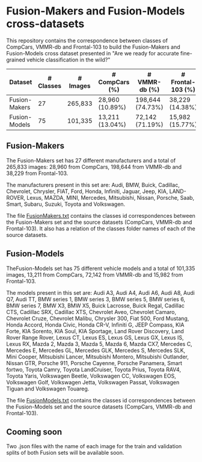 # Fusion-Makers and Fusion-Models cross-datasets
This repository contains the correspondence between classes of CompCars, VMMR-db and Frontal-103 to build the Fusion-Makers and Fusion-Models cross dataset presented in "Are we ready for accurate fine-grained vehicle classification in the wild?"

| Dataset       | # Classes | # Images | # CompCars (%) | # VMMR-db (%)   | # Frontal-103 (%) |
|---------------|-----------|----------|----------------|-----------------|-------------------|
| Fusion-Makers | 27        | 265,833   | 28,960 (10.89%) | 198,644 (74.73%) | 38,229 (14.38%)    |
| Fusion-Models | 75        | 101,335   | 13,211 (13.04%) | 72,142 (71.19%)  | 15,982 (15.77%)    |


## Fusion-Makers
The Fusion-Makers set has 27 different manufacturers and a total of 265,833 images: 28,960 from CompCars, 198,644 from VMMR-db and 38,229 from Frontal-103.

The manufacturers present in this set are: Audi, BMW, Buick, Cadillac, Chevrolet, Chrysler, FIAT, Ford, Honda, Infiniti, Jaguar, Jeep, KIA, LAND-ROVER, Lexus, MAZDA, MINI, Mercedes, Mitsubishi, Nissan, Porsche, Saab, Smart, Subaru, Suzuki, Toyota and Volkswagen.

The file [FusionMakers.txt](https://github.com/ninte/fusion-cross-dataset/blob/main/FusionMakers.txt) contains the classes id correspondences between the Fusion-Makers set and the source datasets (CompCars, VMMR-db and Frontal-103). It also has a relation of the classes folder names of each of the source datasets.


## Fusion-Models
TheFusion-Models set has 75 different vehicle models and a total of 101,335 images, 13,211 from CompCars, 72,142 from VMMR-db and 15,982 from Frontal-103.

The models present in this set are: Audi A3, Audi A4, Audi A6, Audi A8, Audi Q7, Audi TT, BMW series 1, BMW series 3, BMW series 5, BMW series 6, BMW series 7, BMW X3, BMW X5, Buick Lacrosse, Buick Regal, Cadillac CTS, Cadillac SRX, Cadillac XTS, Chevrolet Aveo, Chevrolet Camaro, Chevrolet Cruze, Chevrolet Malibu, Chrysler 300, Fiat 500, Ford Mustang, Honda Accord, Honda Civic, Honda CR-V, Infiniti G, JEEP Compass, KIA Forte, KIA Sorento, KIA Soul, KIA Sportage, Land Rover Discovery, Land Rover Range Rover, Lexus CT, Lexus ES, Lexus GS, Lexus GX, Lexus IS, Lexus RX, Mazda 2, Mazda 3, Mazda 5, Mazda 6, Mazda CX7, Mercedes C, Mercedes E, Mercedes GL, Mercedes GLK, Mercedes S, Mercedes SLK, Mini Cooper, Mitsubishi Lancer, Mitsubishi Montero, Mitsubishi Outlander, Nissan GTR, Porsche 911, Porsche Cayenne, Porsche Panamera, Smart fortwo, Toyota Camry, Toyota LandCruiser, Toyota Prius, Toyota RAV4, Toyota Yaris, Volkswagen Beetle, Volkswagen CC, Volkswagen EOS, Volkswagen Golf, Volkswagen Jetta, Volkswagen Passat, Volkswagen Tiguan and Volkswagen Touareg.

The file [FusionModels.txt](https://github.com/ninte/fusion-cross-dataset/blob/main/FusionModels.txt) contains the classes id correspondences between the Fusion-Models set and the source datasets (CompCars, VMMR-db and Frontal-103).


## Cooming soon
Two .json files with the name of each image for the train and validation splits of both Fusion sets will be available soon.